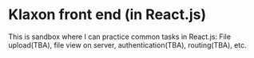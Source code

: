 # Klaxon front end (in React.js)

This is sandbox where I can practice common tasks in React.js: 
File upload(TBA), file view on server, authentication(TBA), routing(TBA), etc.


